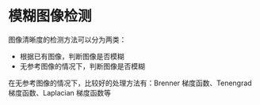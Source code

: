 # 模糊图像检测

图像清晰度的检测方法可以分为两类：

- 根据已有图像，判断图像是否模糊
- 无参考图像的情况下，判断图像是否模糊

在无参考图像的情况下，比较好的处理方法有：Brenner 梯度函数、Tenengrad 梯度函数、Laplacian 梯度函数等

